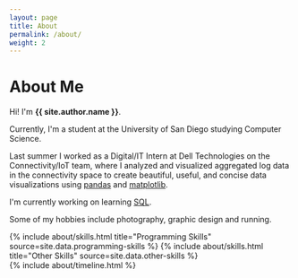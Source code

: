 ```yaml
---
layout: page
title: About
permalink: /about/
weight: 2
---
```


# **About Me**

Hi! I'm **{{ site.author.name }}**.

Currently, I'm a student at the University of San Diego studying Computer Science.

Last summer I worked as a Digital/IT Intern at Dell Technologies on the Connectivity/IoT team, where I analyzed and visualized aggregated log data in the connectivity space to create beautiful, useful, and concise data visualizations using [pandas](http://pandas.pydata.org/) and [matplotlib](https://matplotlib.org/).

I'm currently working on learning [SQL](https://dev.mysql.com/doc/).

Some of my hobbies include photography, graphic design and running.

<div class="row">
{% include about/skills.html title="Programming Skills" source=site.data.programming-skills %}
{% include about/skills.html title="Other Skills" source=site.data.other-skills %}
</div>

<div class="row">
{% include about/timeline.html %}
</div>